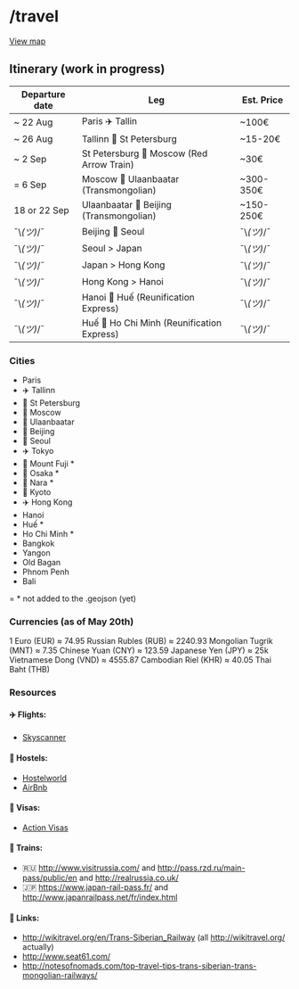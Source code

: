 # /travel

[View map](https://github.com/jeremybenaim/travel/blob/master/cities.geojson)

## Itinerary (work in progress)

Departure date  | Leg                                             | Est. Price
----------------|-------------------------------------------------|-------------
~ 22 Aug        | Paris :airplane: Tallin                         |  ~100€
~ 26 Aug        | Tallinn :train: St Petersburg                   |  ~15-20€
~ 2 Sep         | St Petersburg :train: Moscow (Red Arrow Train)  |  ~30€
= 6 Sep         | Moscow :train: Ulaanbaatar (Transmongolian)     |  ~300-350€
18 or 22 Sep    | Ulaanbaatar :train: Beijing (Transmongolian)    |  ~150-250€
 ¯\\_(ツ)_/¯    | Beijing :ship: Seoul                            | ¯\\_(ツ)_/¯
 ¯\\_(ツ)_/¯    | Seoul > Japan                                   | ¯\\_(ツ)_/¯
 ¯\\_(ツ)_/¯    | Japan > Hong Kong                               | ¯\\_(ツ)_/¯
 ¯\\_(ツ)_/¯    | Hong Kong > Hanoi                               | ¯\\_(ツ)_/¯
 ¯\\_(ツ)_/¯    | Hanoi :train: Huế (Reunification Express)       | ¯\\_(ツ)_/¯
 ¯\\_(ツ)_/¯    | Huế :train: Ho Chi Minh (Reunification Express) | ¯\\_(ツ)_/¯

### Cities

-  Paris
-  :airplane: Tallinn
-  :train: St Petersburg
-  :train: Moscow
-  :mountain_railway: Ulaanbaatar
-  :mountain_railway: Beijing
-  :ship: Seoul
-  :airplane: Tokyo
-  :bullettrain_side: Mount Fuji *
-  :bullettrain_side: Osaka *
-  :bullettrain_side: Nara *
-  :bullettrain_side: Kyoto
-  :airplane: Hong Kong
-  Hanoi
-  Huế *
-  Ho Chi Minh *
-  Bangkok
-  Yangon
-  Old Bagan
-  Phnom Penh
-  Bali

= * not added to the .geojson (yet)

### Currencies (as of May 20th)
1 Euro (EUR) ≈ 74.95 Russian Rubles (RUB) ≈ 2240.93 Mongolian Tugrik (MNT) ≈ 7.35 Chinese Yuan (CNY) ≈ 123.59 Japanese Yen (JPY) ≈ 25k Vietnamese Dong (VND) ≈ 4555.87 Cambodian Riel (KHR) ≈ 40.05 Thai Baht (THB)

### Resources

#### :airplane: Flights:
- [Skyscanner](http://skyscanner.com)

#### :hotel: Hostels:
- [Hostelworld](http://www.hostelworld.com)
- [AirBnb](https://www.airbnb.com/)

#### :page_facing_up: Visas:
- [Action Visas](http://action-visas.com)

#### :train: Trains:
- :ru: http://www.visitrussia.com/ and http://pass.rzd.ru/main-pass/public/en and http://realrussia.co.uk/
- :jp: https://www.japan-rail-pass.fr/ and http://www.japanrailpass.net/fr/index.html

#### :paperclip: Links:
- http://wikitravel.org/en/Trans-Siberian_Railway (all http://wikitravel.org/ actually)
- http://www.seat61.com/
- http://notesofnomads.com/top-travel-tips-trans-siberian-trans-mongolian-railways/

